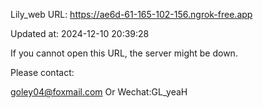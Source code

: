 Lily_web URL: https://ae6d-61-165-102-156.ngrok-free.app

Updated at: 2024-12-10 20:39:28

If you cannot open this URL, the server might be down.

Please contact: 

goley04@foxmail.com Or Wechat:GL_yeaH